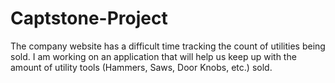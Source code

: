 # Captstone-Project
The company website has a difficult time tracking the count of utilities being sold. I am working on an application that will help us keep up with the amount of utility tools (Hammers, Saws, Door Knobs, etc.) sold.
